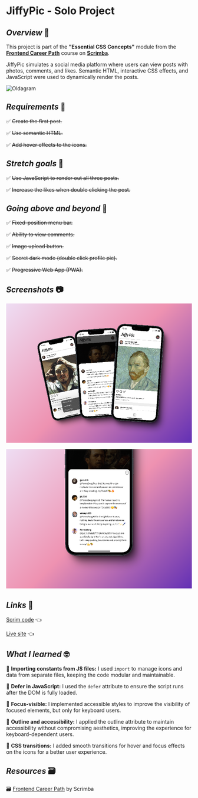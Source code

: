 # JiffyPic - Solo Project

## *Overview* 🧐
This project is part of the **"Essential CSS Concepts"** module from the [**Frontend Career Path**](https://v2.scrimba.com/the-frontend-developer-career-path-c0j) course on [**Scrimba**](https://v2.scrimba.com/home).

JiffyPic simulates a social media platform where users can view posts with photos, comments, and likes. Semantic HTML, interactive CSS effects, and JavaScript were used to dynamically render the posts.

![Oldagram](./oldagram-demo.gif)

## *Requirements* 📝

✅ ~~Create the first post.~~

✅ ~~Use semantic HTML.~~

✅ ~~Add hover effects to the icons.~~

## *Stretch goals* 💪

✅ ~~Use JavaScript to render out all three posts.~~

✅ ~~Increase the likes when double clicking the post.~~

## *Going above and beyond* 🚀

✅ ~~Fixed-position menu bar.~~

✅ ~~Ability to view comments.~~

✅ ~~Image upload button.~~

✅ ~~Secret dark mode (double click profile pic).~~

✅ ~~Progressive Web App (PWA).~~

## *Screenshots* 📷

![Mobile screenshots](./images/jiffy-mobile.png)

![Comment modal close-up](./images/comment-closeup.png)

## *Links* 🔗

[Scrim code](https://v1.scrimba.com/scrim/cbmGqPfV) 👈

[Live site](https://jiffypic.netlify.app/) 👈

## *What I learned* 🤓

🔳 **Importing constants from JS files:** I used `import` to manage icons and data from separate files, keeping the code modular and maintainable.

🔳 **Defer in JavaScript:** I used the `defer` attribute to ensure the script runs after the DOM is fully loaded.

🔳 **Focus-visible:** I implemented accessible styles to improve the visibility of focused elements, but only for keyboard users.

🔳 **Outline and accessibility:** I applied the outline attribute to maintain accessibility without compromising aesthetics, improving the experience for keyboard-dependent users.

🔳 **CSS transitions:** I added smooth transitions for hover and focus effects on the icons for a better user experience.

## *Resources* 🗃️

🗃️ [Frontend Career Path](https://v2.scrimba.com/the-frontend-developer-career-path-c0j) by Scrimba
